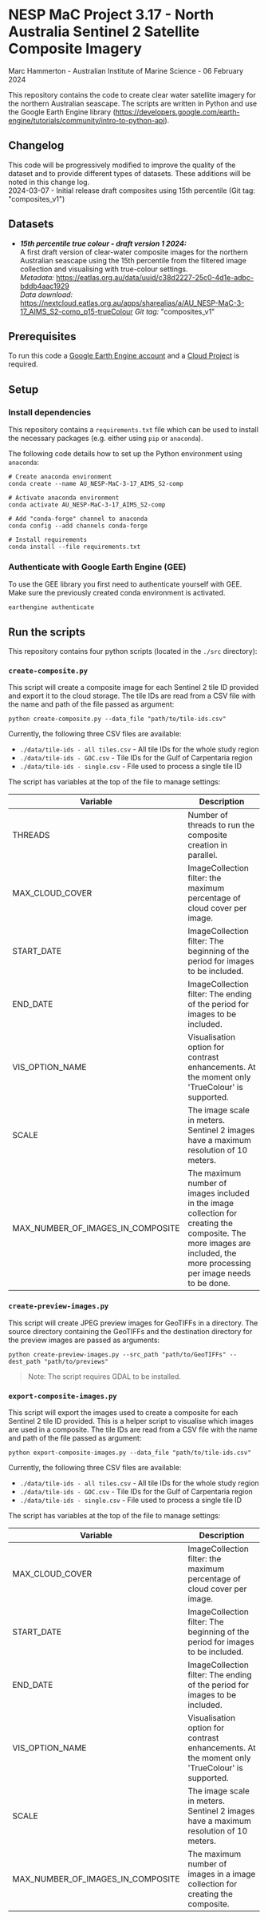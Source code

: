 # NESP MaC Project 3.17 - North Australia Sentinel 2 Satellite Composite Imagery

Marc Hammerton - Australian Institute of Marine Science - 06 February 2024

This repository contains the code to create clear water satellite imagery for the northern Australian seascape. The
scripts are written in Python and use the Google Earth Engine library
(https://developers.google.com/earth-engine/tutorials/community/intro-to-python-api).

## Changelog

This code will be progressively modified to improve the quality of the dataset and to provide different types of
datasets. These additions will be noted in this change log.  
2024-03-07 - Initial release draft composites using 15th percentile (Git tag: "composites_v1")

## Datasets

- ***15th percentile true colour - draft version 1 2024:***  
  A first draft version of clear-water composite images for the northern Australian seascape using the 15th
  percentile from the filtered image collection and visualising with true-colour settings.  
  *Metadata:* https://eatlas.org.au/data/uuid/c38d2227-25c0-4d1e-adbc-bddb4aac1929  
  *Data download:* https://nextcloud.eatlas.org.au/apps/sharealias/a/AU_NESP-MaC-3-17_AIMS_S2-comp_p15-trueColour
  *Git tag:* "composites_v1"

## Prerequisites

To run this code a [Google Earth Engine account](https://earthengine.google.com/) and a
[Cloud Project](https://developers.google.com/earth-engine/cloud/projects) is required.

## Setup

### Install dependencies

This repository contains a `requirements.txt` file which can be used to install the necessary packages (e.g. either
using `pip` or `anaconda`).

The following code details how to set up the Python environment using `anaconda`:

```shell
# Create anaconda environment
conda create --name AU_NESP-MaC-3-17_AIMS_S2-comp

# Activate anaconda environment
conda activate AU_NESP-MaC-3-17_AIMS_S2-comp

# Add "conda-forge" channel to anaconda
conda config --add channels conda-forge

# Install requirements
conda install --file requirements.txt
```

### Authenticate with Google Earth Engine (GEE)

To use the GEE library you first need to authenticate yourself with GEE. Make sure the previously created conda
environment is activated.

```shell
earthengine authenticate
```

## Run the scripts

This repository contains four python scripts (located in the `./src` directory):

### `create-composite.py`

This script will create a composite image for each Sentinel 2 tile ID provided and export it to the cloud storage. The 
tile IDs are read from a CSV file with the name and path of the file passed as argument:

```shell
python create-composite.py --data_file "path/to/tile-ids.csv"
```

Currently, the following three CSV files are available:

- `./data/tile-ids - all tiles.csv` - All tile IDs for the whole study region
- `./data/tile-ids - GOC.csv` - Tile IDs for the Gulf of Carpentaria region
- `./data/tile-ids - single.csv` - File used to process a single tile ID

The script has variables at the top of the file to manage settings:

| Variable                          | Description                                                                                                                                                             |
|-----------------------------------|-------------------------------------------------------------------------------------------------------------------------------------------------------------------------|
| THREADS                           | Number of threads to run the composite creation in parallel.                                                                                                            |
| MAX_CLOUD_COVER                   | ImageCollection filter: the maximum percentage of cloud cover per image.                                                                                                |
| START_DATE                        | ImageCollection filter: The beginning of the period for images to be included.                                                                                          |
| END_DATE                          | ImageCollection filter: The ending of the period for images to be included.                                                                                             |
| VIS_OPTION_NAME                   | Visualisation option for contrast enhancements. At the moment only 'TrueColour' is supported.                                                                           |
| SCALE                             | The image scale in meters. Sentinel 2 images have a maximum resolution of 10 meters.                                                                                    |
| MAX_NUMBER_OF_IMAGES_IN_COMPOSITE | The maximum number of images included in the image collection for creating the composite. The more images are included, the more processing per image needs to be done. |

### `create-preview-images.py`

This script will create JPEG preview images for GeoTIFFs in a directory. The source directory containing the GeoTIFFs
and the destination directory for the preview images are passed as arguments:

```shell
python create-preview-images.py --src_path "path/to/GeoTIFFs" --dest_path "path/to/previews"
```

> Note: The script requires GDAL to be installed.

### `export-composite-images.py`

This script will export the images used to create a composite for each Sentinel 2 tile ID provided. This is a helper
script to visualise which images are used in a composite. The tile IDs are read from a CSV file with the name and
path of the file passed as argument:

```shell
python export-composite-images.py --data_file "path/to/tile-ids.csv"
```

Currently, the following three CSV files are available:

- `./data/tile-ids - all tiles.csv` - All tile IDs for the whole study region
- `./data/tile-ids - GOC.csv` - Tile IDs for the Gulf of Carpentaria region
- `./data/tile-ids - single.csv` - File used to process a single tile ID

The script has variables at the top of the file to manage settings:

| Variable                          | Description                                                                                   |
|-----------------------------------|-----------------------------------------------------------------------------------------------|
| MAX_CLOUD_COVER                   | ImageCollection filter: the maximum percentage of cloud cover per image.                      |
| START_DATE                        | ImageCollection filter: The beginning of the period for images to be included.                |
| END_DATE                          | ImageCollection filter: The ending of the period for images to be included.                   |
| VIS_OPTION_NAME                   | Visualisation option for contrast enhancements. At the moment only 'TrueColour' is supported. |
| SCALE                             | The image scale in meters. Sentinel 2 images have a maximum resolution of 10 meters.          |
| MAX_NUMBER_OF_IMAGES_IN_COMPOSITE | The maximum number of images in a image collection for creating the composite.                |
